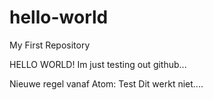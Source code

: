 # hello-world
My First Repository

HELLO WORLD!
Im just testing out github...

Nieuwe regel vanaf Atom:
Test
Dit werkt niet....

